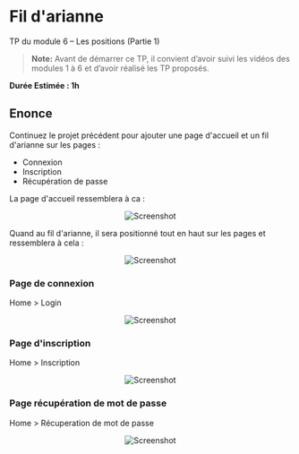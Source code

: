 # Fil d'arianne

TP du module 6 – Les positions (Partie 1)

> **Note:** Avant de démarrer ce TP, il convient d’avoir suivi les vidéos des modules 1 à 6 et d’avoir réalisé les TP proposés.

**Durée Estimée : 1h**

## Enonce

Continuez le projet précédent pour ajouter une page d'accueil et un fil d'arianne sur les pages :

- Connexion
- Inscription
- Récupération de passe

La page d'accueil ressemblera à ca :

<p align="center">
  <img src="screenshot_01.png" alt="Screenshot">
</p>

Quand au fil d'arianne, il sera positionné tout en haut sur les pages et ressemblera à cela :

<p align="center">
  <img src="screenshot_02.png" alt="Screenshot">
</p>

### Page de connexion

Home > Login

<p align="center">
  <img src="screenshot_03.png" alt="Screenshot">
</p>

### Page d'inscription

Home > Inscription

<p align="center">
  <img src="screenshot_03.png" alt="Screenshot">
</p>


### Page récupération de mot de passe

Home > Récuperation de mot de passe

<p align="center">
  <img src="screenshot_03.png" alt="Screenshot">
</p>
